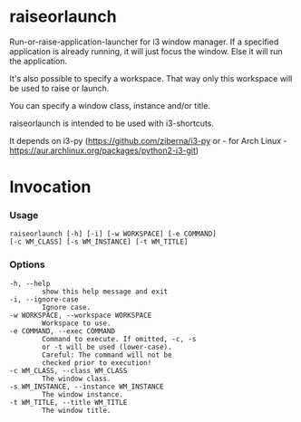 # raiseorlaunch

Run-or-raise-application-launcher for i3 window manager.
If a specified application is already running, it will just focus the window.
Else it will run the application.

It's also possible to specify a workspace. That way only this workspace will
be used to raise or launch.

You can specify a window class, instance and/or title.

raiseorlaunch is intended to be used with i3-shortcuts.

It depends on i3-py (https://github.com/ziberna/i3-py or - for Arch Linux -
https://aur.archlinux.org/packages/python2-i3-git)


Invocation
==========

### Usage

```
raiseorlaunch [-h] [-i] [-w WORKSPACE] [-e COMMAND]
[-c WM_CLASS] [-s WM_INSTANCE] [-t WM_TITLE]
```
### Options


```
-h, --help
        show this help message and exit
-i, --ignore-case
        Ignore case.
-w WORKSPACE, --workspace WORKSPACE
        Workspace to use.
-e COMMAND, --exec COMMAND
        Command to execute. If omitted, -c, -s
        or -t will be used (lower-case).
        Careful: The command will not be
        checked prior to execution!
-c WM_CLASS, --class WM_CLASS
        The window class.
-s WM_INSTANCE, --instance WM_INSTANCE
        The window instance.
-t WM_TITLE, --title WM_TITLE
        The window title.
```
